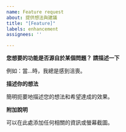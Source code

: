 ```yaml
---
name: Feature request
about: 提供想法與建議
title: "[Feature]"
labels: enhancement
assignees: ''

---
```


**您想要的功能是否源自於某個問題？ 請描述一下**

例如：當...時，我總是感到沮喪。

**描述你的想法**

簡明扼要地描述您的想法和希望達成的效果。

**附加說明**

可以在此處添加任何相關的資訊或螢幕截圖。
